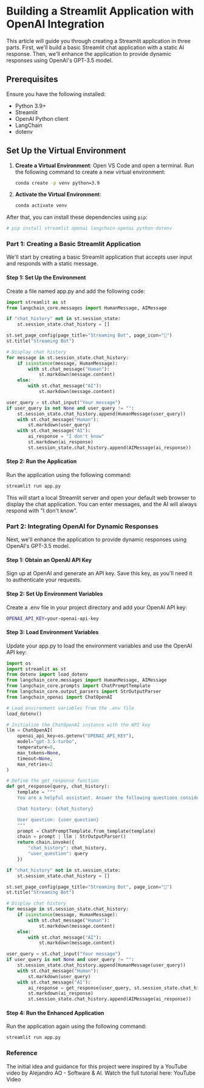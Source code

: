 # Building a Streamlit Application with OpenAI Integration

This article will guide you through creating a Streamlit application in three parts. First, we'll build a basic Streamlit chat application with a static AI response. Then, we'll enhance the application to provide dynamic responses using OpenAI's GPT-3.5 model. 

## Prerequisites

Ensure you have the following installed:
- Python 3.9+
- Streamlit
- OpenAI Python client
- LangChain
- dotenv

## Set Up the Virtual Environment

1. **Create a Virtual Environment**:
   Open VS Code and open a terminal. Run the following command to create a new virtual environment:

    ```sh
    conda create -p venv python=3.9
    ```

2. **Activate the Virtual Environment**:
    ```sh
    conda activate venv
    ```

After that, you can install these dependencies using `pip`:

```sh
# pip install streamlit openai langchain-openai python-dotenv
```
### Part 1: Creating a Basic Streamlit Application
We'll start by creating a basic Streamlit application that accepts user input and responds with a static message.

#### Step 1: Set Up the Environment
Create a file named app.py and add the following code:
```python
import streamlit as st
from langchain_core.messages import HumanMessage, AIMessage

if "chat_history" not in st.session_state:
    st.session_state.chat_history = []

st.set_page_config(page_title="Streaming Bot", page_icon="🤖")
st.title("Streaming Bot")

# Display chat history
for message in st.session_state.chat_history:
    if isinstance(message, HumanMessage):
        with st.chat_message("Human"):
            st.markdown(message.content)
    else:
        with st.chat_message("AI"):
            st.markdown(message.content)

user_query = st.chat_input("Your message")
if user_query is not None and user_query != "":
    st.session_state.chat_history.append(HumanMessage(user_query))
    with st.chat_message("Human"):
        st.markdown(user_query)
    with st.chat_message("AI"):
        ai_response = "I don't know"
        st.markdown(ai_response)
        st.session_state.chat_history.append(AIMessage(ai_response))
```

#### Step 2: Run the Application
Run the application using the following command:
```sh
streamlit run app.py
```
This will start a local Streamlit server and open your default web browser to display the chat application. You can enter messages, and the AI will always respond with "I don't know".

### Part 2: Integrating OpenAI for Dynamic Responses
Next, we'll enhance the application to provide dynamic responses using OpenAI's GPT-3.5 model.

#### Step 1: Obtain an OpenAI API Key
Sign up at OpenAI and generate an API key. Save this key, as you'll need it to authenticate your requests.

#### Step 2: Set Up Environment Variables
Create a .env file in your project directory and add your OpenAI API key:
```sh
OPENAI_API_KEY=your-openai-api-key
```
#### Step 3: Load Environment Variables
Update your app.py to load the environment variables and use the OpenAI API key:
```python
import os
import streamlit as st
from dotenv import load_dotenv
from langchain_core.messages import HumanMessage, AIMessage
from langchain_core.prompts import ChatPromptTemplate
from langchain_core.output_parsers import StrOutputParser
from langchain_openai import ChatOpenAI

# Load environment variables from the .env file
load_dotenv()

# Initialize the ChatOpenAI instance with the API key
llm = ChatOpenAI(
    openai_api_key=os.getenv("OPENAI_API_KEY"),
    model="gpt-3.5-turbo",
    temperature=0,
    max_tokens=None,
    timeout=None,
    max_retries=2
)

# Define the get_response function
def get_response(query, chat_history):
    template = """
    You are a helpful assistant. Answer the following questions considering the chat history:

    Chat history: {chat_history}

    User question: {user_question}
    """
    prompt = ChatPromptTemplate.from_template(template)
    chain = prompt | llm | StrOutputParser()
    return chain.invoke({
        "chat_history": chat_history,
        "user_question": query
    })

if "chat_history" not in st.session_state:
    st.session_state.chat_history = []

st.set_page_config(page_title="Streaming Bot", page_icon="🤖")
st.title("Streaming Bot")

# Display chat history
for message in st.session_state.chat_history:
    if isinstance(message, HumanMessage):
        with st.chat_message("Human"):
            st.markdown(message.content)
    else:
        with st.chat_message("AI"):
            st.markdown(message.content)

user_query = st.chat_input("Your message")
if user_query is not None and user_query != "":
    st.session_state.chat_history.append(HumanMessage(user_query))
    with st.chat_message("Human"):
        st.markdown(user_query)
    with st.chat_message("AI"):
        ai_response = get_response(user_query, st.session_state.chat_history)
        st.markdown(ai_response)
        st.session_state.chat_history.append(AIMessage(ai_response))
```
#### Step 4: Run the Enhanced Application
Run the application again using the following command:
```sh
streamlit run app.py
```
### Reference

The initial idea and guidance for this project were inspired by a YouTube video by Alejandro AO - Software & AI. Watch the full tutorial here: YouTube Video

